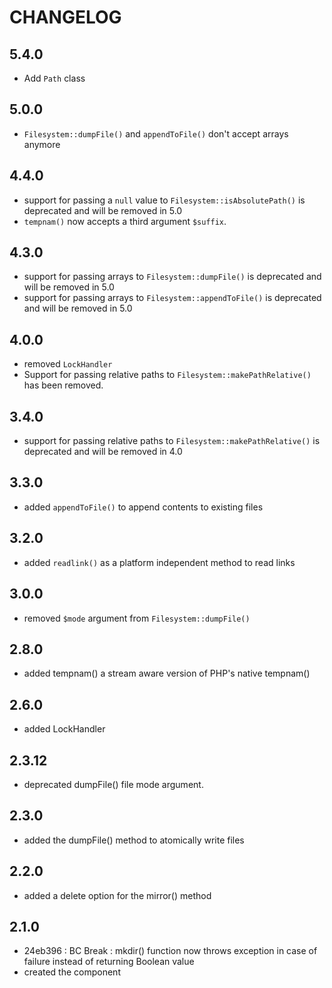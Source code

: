 CHANGELOG
=========

5.4.0
-----

* Add `Path` class


5.0.0
-----

 * `Filesystem::dumpFile()` and `appendToFile()` don't accept arrays anymore

4.4.0
-----

 * support for passing a `null` value to `Filesystem::isAbsolutePath()` is deprecated and will be removed in 5.0
 * `tempnam()` now accepts a third argument `$suffix`.

4.3.0
-----

 * support for passing arrays to `Filesystem::dumpFile()` is deprecated and will be removed in 5.0
 * support for passing arrays to `Filesystem::appendToFile()` is deprecated and will be removed in 5.0

4.0.0
-----

 * removed `LockHandler`
 * Support for passing relative paths to `Filesystem::makePathRelative()` has been removed.

3.4.0
-----

 * support for passing relative paths to `Filesystem::makePathRelative()` is deprecated and will be removed in 4.0

3.3.0
-----

 * added `appendToFile()` to append contents to existing files

3.2.0
-----

 * added `readlink()` as a platform independent method to read links

3.0.0
-----

 * removed `$mode` argument from `Filesystem::dumpFile()`

2.8.0
-----

 * added tempnam() a stream aware version of PHP's native tempnam()

2.6.0
-----

 * added LockHandler

2.3.12
------

 * deprecated dumpFile() file mode argument.

2.3.0
-----

 * added the dumpFile() method to atomically write files

2.2.0
-----

 * added a delete option for the mirror() method

2.1.0
-----

 * 24eb396 : BC Break : mkdir() function now throws exception in case of failure instead of returning Boolean value
 * created the component
